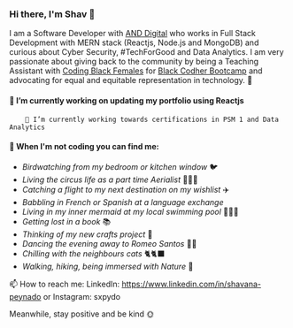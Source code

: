 ### Hi there, I'm Shav 👋 

I am a Software Developer with [AND Digital](https://www.and.digital) who works in Full Stack Development with MERN stack (Reactjs, Node.js and MongoDB) and curious about Cyber Security, #TechForGood and Data Analytics. I am very passionate about giving back to the community by being a Teaching Assistant with [Coding Black Females](https://codingblackfemales.com/) for [Black Codher Bootcamp](https://blackcodher.com/) and advocating for equal and equitable representation in technology. 🤎 

#### 🔭 I’m currently working on updating my portfolio using Reactjs
        🌱 I’m currently working towards certifications in PSM 1 and Data Analytics

#### 💃 When I'm not coding you can find me:

* _Birdwatching from my bedroom or kitchen window_ 🐦
* _Living the circus life as a part time Aerialist_ 🤸🏾‍♂️
* _Catching a flight to my next destination on my wishlist_ ✈️
* _Babbling in French or Spanish at a language exchange_ 
* _Living in my inner mermaid at my local swimming pool_ 🧜🏾‍♀️
* _Getting lost in a book_ 📚
* _Thinking of my new crafts project_ 🧶
* _Dancing the evening away to Romeo Santos_ 💃🏾
* _Chilling with the neighbours cats_ 🐈🐈‍⬛
* _Walking, hiking, being immersed with Nature_ 🍃


📫 How to reach me: LinkedIn: https://www.linkedin.com/in/shavana-peynado or Instagram: sxpydo

Meanwhile, stay positive and be kind 🌞

<!--
**sxpydo/sxpydo** is a ✨ _special_ ✨ repository because its `README.md` (this file) appears on your GitHub profile.

Here are some ideas to get you started:

- 🔭 I’m currently working on ...
- 🌱 I’m currently learning ...
- 👯 I’m looking to collaborate on ...
- 🤔 I’m looking for help with ...
- 💬 Ask me about ...
- 📫 How to reach me: ...
- 😄 Pronouns: ...
- ⚡ Fun fact: ...
-->
